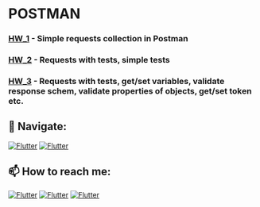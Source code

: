 # POSTMAN
### [HW_1](https://github.com/Pavlik1100/QA_Practice/tree/Postman/HW_1) - Simple requests collection in Postman 
### [HW_2](https://github.com/Pavlik1100/QA_Practice/tree/Postman/HW_2) - Requests with tests, simple tests
### [HW_3](https://github.com/Pavlik1100/QA_Practice/tree/Postman/HW_3) - Requests with tests, get/set variables, validate response schem, validate properties of objects, get/set token etc.
## 🚏 Navigate:
[![Flutter](https://img.shields.io/badge/🏠-Postman_BRANCH-00A98F)](https://github.com/Pavlik1100/QA_Practice/tree/Postman)  [![Flutter](https://img.shields.io/badge/🏠-QA_PRACTICE_BANCH-orange)](https://github.com/Pavlik1100/QA_Practice/tree/main)
## 📫 How to reach me:  
[![Flutter](https://img.shields.io/badge/-Pavel_Simonov-000000?style=social&logo=LinkedIn)](https://www.linkedin.com/in/pavel-simonov-7a8b1119a/)  [![Flutter](https://img.shields.io/badge/-Pavel_Simonov-000000?style=social&logo=Telegram)](https://t.me/NuiSaiman)  [![Flutter](https://img.shields.io/badge/-simonovpavlik@gmail.com-000000?style=social&logo=Gmail)](mailto:simonovpavlik@gmail.com)
